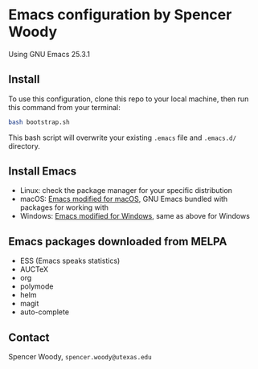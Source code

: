 
# Emacs configuration by Spencer Woody

Using GNU Emacs 25.3.1

## Install 

To use this configuration, clone this repo to your local machine, then run this command from your terminal:
```bash
bash bootstrap.sh
```
This bash script will overwrite your existing `.emacs` file and `.emacs.d/` directory.

## Install Emacs

- Linux: check the package manager for your specific distribution
- macOS: [Emacs modified for macOS](https://vigou3.github.io/emacs-modified-macos/), GNU Emacs bundled with packages for working with 
- Windows: [Emacs modified for Windows](https://vigou3.github.io/emacs-modified-windows/), same as above for Windows

## Emacs packages downloaded from MELPA

- ESS (Emacs speaks statistics)
- AUCTeX
- org
- polymode
- helm
- magit
- auto-complete

## Contact

Spencer Woody, `spencer.woody@utexas.edu`